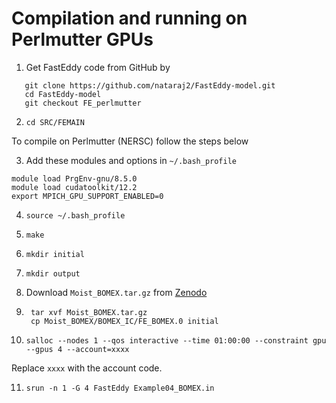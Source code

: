 # Compilation and running on Perlmutter GPUs

1. Get FastEddy code from GitHub by

```
   git clone https://github.com/nataraj2/FastEddy-model.git
   cd FastEddy-model
   git checkout FE_perlmutter
```

2. `cd SRC/FEMAIN`

To compile on Perlmutter (NERSC) follow the steps below

3. Add these modules and options in `~/.bash_profile`
```
module load PrgEnv-gnu/8.5.0
module load cudatoolkit/12.2
export MPICH_GPU_SUPPORT_ENABLED=0
```
4. `source ~/.bash_profile`

5. `make`

6. `mkdir initial`

7. `mkdir output`

8. Download `Moist_BOMEX.tar.gz` from [Zenodo](https://zenodo.org/records/10982246)

9. ```
	tar xvf Moist_BOMEX.tar.gz
	cp Moist_BOMEX/BOMEX_IC/FE_BOMEX.0 initial
   ```
10. `salloc --nodes 1 --qos interactive --time 01:00:00 --constraint gpu --gpus 4 --account=xxxx`

Replace `xxxx` with the account code. 

11. `srun -n 1 -G 4 FastEddy Example04_BOMEX.in`

